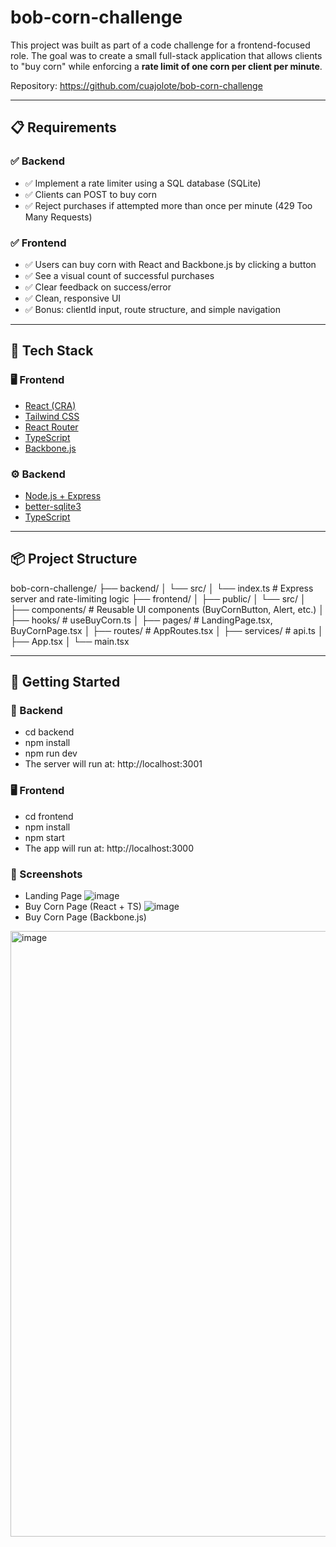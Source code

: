 # bob-corn-challenge
This project was built as part of a code challenge for a frontend-focused role. The goal was to create a small full-stack application that allows clients to "buy corn" while enforcing a **rate limit of one corn per client per minute**.

Repository: https://github.com/cuajolote/bob-corn-challenge

---

## 📋 Requirements

### ✅ Backend
- ✅ Implement a rate limiter using a SQL database (SQLite)
- ✅ Clients can POST to buy corn
- ✅ Reject purchases if attempted more than once per minute (429 Too Many Requests)

### ✅ Frontend
- ✅ Users can buy corn with React and Backbone.js by clicking a button
- ✅ See a visual count of successful purchases
- ✅ Clear feedback on success/error
- ✅ Clean, responsive UI
- ✅ Bonus: clientId input, route structure, and simple navigation

---

## 🧱 Tech Stack

### 🖥️ Frontend
- [React (CRA)](https://react.dev/)
- [Tailwind CSS](https://tailwindcss.com/)
- [React Router](https://reactrouter.com/en/main)
- [TypeScript](https://www.typescriptlang.org/)
- [Backbone.js](https://backbonejs.org/)

### ⚙️ Backend
- [Node.js + Express](https://expressjs.com/)
- [better-sqlite3](https://github.com/WiseLibs/better-sqlite3)
- [TypeScript](https://www.typescriptlang.org/)

---

## 📦 Project Structure

bob-corn-challenge/
├── backend/
│ └── src/
│ └── index.ts # Express server and rate-limiting logic
├── frontend/
│ ├── public/
│ └── src/
│ ├── components/ # Reusable UI components (BuyCornButton, Alert, etc.)
│ ├── hooks/ # useBuyCorn.ts
│ ├── pages/ # LandingPage.tsx, BuyCornPage.tsx
│ ├── routes/ # AppRoutes.tsx
│ ├── services/ # api.ts
│ ├── App.tsx
│ └── main.tsx

---

## 🚀 Getting Started

### 🧱 Backend

- cd backend
- npm install
- npm run dev
- The server will run at: http://localhost:3001

### 🖥️ Frontend

- cd frontend
- npm install
- npm start
- The app will run at: http://localhost:3000

### 📸 Screenshots

- Landing Page
![image](https://github.com/user-attachments/assets/f0a3b836-dbbb-4e2b-b778-c94e4b6a39db)
- Buy Corn Page (React + TS)
![image](https://github.com/user-attachments/assets/db257ab1-944a-429a-a0c5-956fe6f4548d)
- Buy Corn Page (Backbone.js)
<img width="2526" height="969" alt="image" src="https://github.com/user-attachments/assets/c99de9c0-2874-4cdc-a059-817ed99386da" />

